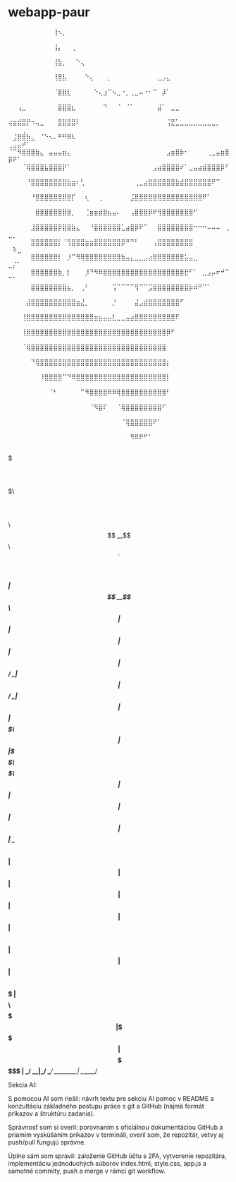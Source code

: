 # webapp-paur 
⠀⠀⠀⠀⠀⠀⠀⠀⠀⠀⢸⠢⡀⠀⠀⠀⠀⠀⠀⠀⠀⠀⠀⠀⠀⠀⠀⠀⠀⠀⠀⠀⠀⠀⠀⠀⠀⠀⠀⠀⠀⠀⠀⠀⠀⠀⠀⠀⠀⠀⠀⠀⠀⠀
⠀⠀⠀⠀⠀⠀⠀⠀⠀⠀⢸⡄⠀⠀⢀⠀⠀⠀⠀⠀⠀⠀⠀⠀⠀⠀⠀⠀⠀⠀⠀⠀⠀⠀⠀⠀⠀⠀⠀⠀⠀⠀⠀⠀⠀⠀⠀⠀⠀⠀⠀⠀⠀⠀
⠀⠀⠀⠀⠀⠀⠀⠀⠀⠀⢸⣷⡀⠀⠀⠑⢄⠀⠀⠀⠀⠀⠀⠀⠀⠀⠀⠀⠀⠀⠀⠀⠀⠀⠀⠀⠀⠀⠀⠀⠀⠀⠀⠀⠀⠀⠀⠀⠀⠀⠀⠀⠀⠀
⠀⠀⠀⠀⠀⠀⠀⠀⠀⠀⢸⣿⣧⠀⠀⠀⠀⠑⢄⠀⠀⠀⡀⠀⠀⠀⠀⠀⠀⠀⠀⠀⠀⣀⡠⣄⠀⠀⠀⠀⠀⠀⠀⠀⠀⠀⠀⠀⠀⠀⠀⠀⠀⠀
⠀⠀⠀⠀⠀⠀⠀⠀⠀⠀⠈⣿⣿⣇⠀⠀⠀⠀⠀⠑⢄⣰⠉⠢⣀⠐⡀⢀⣀⠤⠐⠂⠉⠀⡼⠁⠀⠀⠀⠀⠀⠀⠀⠀⠀⠀⠀⠀⠀⠀⠀⠀⠀⠀
⠀⠀⢠⣀⠀⠀⠀⠀⠀⠀⠀⣿⣿⣿⣆⠀⠀⠀⠀⠀⠀⠙⠀⠀⠈⠀⠈⠁⠀⠀⠀⠀⠀⣼⠁⠀⣀⣀⠀⠀⠀⠀⠀⠀⠀⠀⠀⠀⠀⠀⠀⠀⠀⠀
⢴⣶⣾⣿⡟⠲⢤⣀⠀⠀⠀⣿⣿⣿⣿⠇⠀⠀⠀⠀⠀⠀⠀⠀⠀⠀⠀⠀⠀⠀⠀⠀⠀⠀⠀⢨⣟⣁⣀⣀⣀⣀⣀⣀⣀⣀⡀⠀⠀⠀⠀⠀⢀⠀
⠀⣨⣿⣿⣷⣄⠀⠈⠑⠢⠄⠛⠛⠿⠧⠀⠀⠀⠀⠀⠀⠀⠀⠀⠀⠀⠀⠀⠀⠀⠀⠀⠀⠀⠀⠀⠀⠀⠀⠀⠀⠀⠀⠀⠀⠀⠀⠀⠀⢀⣠⣤⠞⠁
⠈⠉⠻⣿⣿⣿⣷⣄⠀⣤⣤⣤⣶⣄⠀⠀⠀⠀⠀⠀⠀⠀⠀⠀⠀⠀⠀⠀⠀⠀⠀⠀⠀⠀⠀⣠⣶⣿⡷⠂⠀⠀⠀⠀⢀⣀⣤⣶⣿⡿⠟⠁⠀⠀
⠀⠀⠀⠈⢿⣿⣿⣿⣧⣿⣿⣿⡟⠁⠀⠀⠀⠀⠀⠀⠀⠀⠀⠀⠀⠀⠀⠀⠀⠀⠀⠀⣠⣴⣿⣿⣿⣿⠞⠁⣀⣤⣴⣾⣿⣿⣿⡿⠋⠀⠀⠀⠀⠀
⠀⠀⠀⠀⠘⣿⣿⣿⣿⣿⣿⣿⣿⣷⣶⠆⢃⠀⠀⠀⠀⠀⠀⠀⠀⠀⠀⠀⢀⣀⣴⣿⣿⣿⣿⣿⣿⣷⣾⣿⣿⣿⣿⣿⣿⠟⠉⠀⠀⠀⠀⠀⠀⠀
⠀⠀⠀⠀⠀⠘⣿⣿⣿⣿⣿⣿⣿⣿⡏⠀⠀⢆⠀⠀⢀⠀⠀⠀⠀⠀⠀⣨⣿⣿⣿⣿⣿⣿⣿⣿⣿⣿⣿⣿⣿⣿⣿⠟⠁⠀⠀⠀⠀⠀⠀⠀⠀⠀
⠀⠀⠀⠀⠀⠀⣿⣿⣿⣿⣿⣿⣿⣿⡀⠀⠀⢈⣶⣶⣾⣿⣦⣤⠄⠀⠀⢠⣿⣿⣿⡿⠟⢻⣿⣿⣿⣿⣿⣿⣿⠋⠀⠀⠀⠀⠀⠀⠀⠀⠀⠀⠀⠀
⠀⠀⠀⠀⠀⣸⣿⣿⣿⣿⣿⡿⣿⣿⣷⣄⠀⠀⠘⣿⣿⣿⣿⣿⣿⣁⣴⣿⡿⠟⠉⠀⠀⣿⣿⣿⣿⣿⣿⣿⣿⠒⠒⠒⠤⠤⠤⠀⢀⣀⡀⠀⠀⠀
⠀⠀⠀⠀⠀⣿⣿⣿⣿⣿⣿⡇⠈⢻⣿⣿⣿⣶⣶⣿⣿⣿⣿⣿⣿⡿⠛⠙⠃⠀⠀⠀⢠⣿⣿⣿⣿⣿⣿⣿⣿⠀⠀⠀⠀⠀⠀⠀⠀⠀⠷⣀⠀⠀
⠀⠀⠀⠀⠀⣿⣿⣿⣿⣿⣿⡇⠀⡸⠉⠻⢿⣿⣿⣿⣿⣿⣿⣿⣿⣷⣤⣄⣀⣀⣠⣴⣿⣿⣿⣿⣿⣿⣿⣥⣤⣀⠀⠀⠀⠀⠀⠀⠀⣀⡌⠁⠀⠀
⠀⠀⠀⠀⠀⣿⣿⣿⣿⣿⣿⣷⡀⡇⠀⠀⠀⡸⠙⠻⠿⣿⣿⣿⣿⣿⣿⣿⣿⣿⣿⣿⣿⣿⣿⣿⣿⣿⣿⣟⠋⠁⠀⣀⣠⡤⠖⠚⠉⠉⠁⠀⠀⠀
⠀⠀⠀⠀⠀⣿⣿⣿⣿⣿⣿⣿⣿⣦⡀⠀⢀⠃⠀⠀⠀⠀⠀⢩⠉⠉⠉⠉⢻⠉⠉⣩⣿⣿⣿⣿⣿⣿⣿⣿⡷⠾⠛⠉⠁⠀⠀⠀⠀⠀⠀⠀⠀⠀
⠀⠀⠀⠀⣼⣿⣿⣿⣿⣿⣿⣿⣿⣿⣿⣶⣜⡀⠀⠀⠀⠀⠀⡘⠀⠀⠀⠀⣼⣠⣾⣿⣿⣿⣿⣿⣿⣿⠋⠀⠀⠀⠀⠀⠀⠀⠀⠀⠀⠀⠀⠀⠀⠀
⠀⠀⠀⢸⣿⣿⣿⣿⣿⣿⣿⣿⣿⣿⣿⣿⣿⣿⣿⣶⣦⣤⣤⣇⣀⣀⣤⣴⣿⣿⣿⣿⣿⣿⣿⣿⣿⠏⠀⠀⠀⠀⠀⠀⠀⠀⠀⠀⠀⠀⠀⠀⠀⠀
⠀⠀⠀⢸⣿⣿⣿⣿⣿⣿⣿⣿⣿⣿⣿⣿⣿⣿⣿⣿⣿⣿⣿⣿⣿⣿⣿⣿⣿⣿⣿⣿⣿⣿⣿⡿⠋⠀⠀⠀⠀⠀⠀⠀⠀⠀⠀⠀⠀⠀⠀⠀⠀⠀
⠀⠀⠀⠈⢿⣿⣿⣿⣿⣿⣿⣿⣿⣿⣿⣿⣿⣿⣿⣿⣿⣿⣿⣿⣿⣿⣿⣿⣿⣿⣿⣿⣿⣿⣿⠀⠀⠀⠀⠀⠀⠀⠀⠀⠀⠀⠀⠀⠀⠀⠀⠀⠀⠀
⠀⠀⠀⠀⠀⠙⢿⣿⣿⣿⣿⣿⣿⣿⣿⣿⣿⣿⣿⣿⣿⣿⣿⣿⣿⣿⣿⣿⣿⣿⣿⣿⣿⣿⣿⡆⠀⠀⠀⠀⠀⠀⠀⠀⠀⠀⠀⠀⠀⠀⠀⠀⠀⠀
⠀⠀⠀⠀⠀⠀⠀⠸⣿⣿⣿⣿⠉⠙⠿⣿⣿⣿⣿⣿⣿⣿⣿⣿⣿⣿⣿⣿⣿⣿⣿⣿⣿⣿⣿⡇⠀⠀⠀⠀⠀⠀⠀⠀⠀⠀⠀⠀⠀⠀⠀⠀⠀⠀
⠀⠀⠀⠀⠀⠀⠀⠀⠀⠈⠃⠀⠀⠀⠀⠀⠉⠻⣿⣿⣿⣿⠿⠿⢿⣿⣿⣿⣿⣿⣿⣿⣿⣿⣿⠃⠀⠀⠀⠀⠀⠀⠀⠀⠀⠀⠀⠀⠀⠀⠀⠀⠀⠀
⠀⠀⠀⠀⠀⠀⠀⠀⠀⠀⠀⠀⠀⠀⠀⠀⠀⠀⠈⠻⣿⠏⠀⠀⠈⢿⣿⣿⣿⣿⣿⣿⣿⣿⠋⠀⠀⠀⠀⠀⠀⠀⠀⠀⠀⠀⠀⠀⠀⠀⠀⠀⠀⠀
⠀⠀⠀⠀⠀⠀⠀⠀⠀⠀⠀⠀⠀⠀⠀⠀⠀⠀⠀⠀⠀⠀⠀⠀⠀⠈⢿⣿⣿⣿⣿⣿⠟⠁⠀⠀⠀⠀⠀⠀⠀⠀⠀⠀⠀⠀⠀⠀⠀⠀⠀⠀⠀⠀
⠀⠀⠀⠀⠀⠀⠀⠀⠀⠀⠀⠀⠀⠀⠀⠀⠀⠀⠀⠀⠀⠀⠀⠀⠀⠀⠀⠻⠿⠟⠋⠁⠀⠀⠀⠀⠀⠀⠀⠀⠀⠀⠀⠀⠀⠀⠀⠀⠀⠀⠀⠀⠀⠀

$$$$$$$\  $$$$$$$$\ $$$$$$$\   $$$$$$\  $$$$$$$$\  $$$$$$\  
$$  __$$\ $$  _____|$$  __$$\ $$  __$$\ $$  _____|$$  __$$\ 
$$ |  $$ |$$ |      $$ |  $$ |$$ /  \__|$$ |      $$ /  \__|
$$ |  $$ |$$$$$\    $$ |  $$ |\$$$$$$\  $$$$$\    $$ |      
$$ |  $$ |$$  __|   $$ |  $$ | \____$$\ $$  __|   $$ |      
$$ |  $$ |$$ |      $$ |  $$ |$$\   $$ |$$ |      $$ |  $$\ 
$$$$$$$  |$$$$$$$$\ $$$$$$$  |\$$$$$$  |$$$$$$$$\ \$$$$$$  |
\_______/ \________|\_______/  \______/ \________| \______/ 
                                                            
                                                            
                                                            
                                                                                          
                                                                                          
Sekcia AI:

S pomocou AI som riešil: návrh textu pre sekciu AI pomoc v README a konzultáciu základného postupu práce s git a GitHub (najmä formát príkazov a štruktúru zadania).

Správnosť som si overil: porovnaním s oficiálnou dokumentáciou GitHub a priamim vyskúšaním príkazov v termináli, overil som, že repozitár, vetvy aj push/pull fungujú správne.

Úplne sám som spravil: založenie GitHub účtu s 2FA, vytvorenie repozitára, implementáciu jednoduchých súborov index.html, style.css, app.js a samotné commity, push a merge v rámci git workflow.
                                                                                      